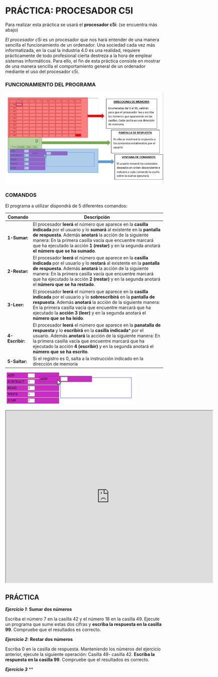 # PRÁCTICA: PROCESADOR C5I

Para realizar esta práctica se usará el **procesador c5i**: (se encuentra más abajo)

*El procesador c5i* es un procesador que nos hará entender de una manera sencilla el funcionamiento de un ordenador. Una sociedad cada vez más informatizada, en la cual la industria 4.0 es una realidad, requiere prácticamente de todo profesional cierta destreza a la hora de emplear sistemas informáticos. Para ello, el fin de esta práctica consiste en mostrar de una manera sencilla el comportamiento general de un ordenador mediante el uso del procesador c5i.

### FUNCIONAMIENTO DEL PROGRAMA

![alt text](Funcionamiento%20Programa.PNG)

### COMANDOS

El programa a utilizar dispondrá de 5 diferentes comandos:

| Comando | Descripción |
| ----- | ----- |
| **1-Sumar:** | El procesador **leerá** el número que aparece en la **casilla indicada**  por el usuario y lo **sumará** al existente en la **pantalla de respuesta**. Además **anotará** la acción de la siguiente manera: En la primera casilla vacía que encuentre marcará que ha ejecutado la acción **1 (restar)** y en la segunda anotará **el número que se ha sumado**. |
| **2-Restar:** | El procesador **leerá** el número que aparece en la **casilla indicada** por el usuario y lo **restará** al existente en la **pantalla de respuesta**. Además **anotará** la acción de la siguiente manera: En la primera casilla vacía que encuentre marcará que ha ejecutado la acción **2 (restar)** y en la segunda anotará el **número que se ha restado**. |
| **3-Leer:** | El procesador **leerá** el número que aparece en la **casilla indicada** por el usuario y lo **sobrescribirá** en la **pantalla de respuesta**. Además **anotará** la acción de la siguiente manera: En la primera casilla vacía que encuentre marcará que ha ejecutado la **acción 3 (leer)** y en la segunda anotará el **número que se ha leido**. |
| **4-Escribir:** | El procesador **leerá** el número que aparece en la **panatalla de respuesta** y lo **escribirá** en la **casilla indicada^** por el usuario. Además **anotará** la acción de la siguiente manera: En la primera casilla vacía que encuentre marcará que ha ejecutado la acción **4 (escribir)** y en la segunda anotará el **número que se ha escrito**. |
| **5-Saltar:** |Si el registro es 0, salta a la instrucción indicado en la dirección de memoria |

![alt text](COMANDOS.PNG)

<iframe width="660" height="550" src="https://Pauandalt.github.io/TFG-Practica-c5i/c5i-ui.html" frameborder="1" allowfullscreen></iframe>

## PRÁCTICA

***Ejercicio 1***: **Sumar dos números**

Escriba el número 7 en la casilla 42 y el número 18 en la casilla 49. Ejecute un programa que sume estas dos cifras y **escriba la respuesta en la casilla 99**. Compruebe que el resultados es correcto. 

***Ejercicio 2***: **Restar dos números**

Escriba 0 en la casilla de respuesta. Manteniendo los números del ejercicio anterior, ejecute la siguiente operación: Casilla 49- casilla 42. **Escriba la respuesta en la casilla 99**. Compruebe que el resultados es correcto.

***Ejercicio 3*** **

